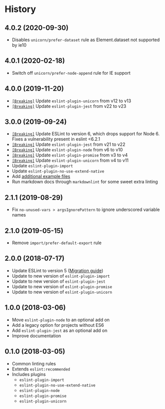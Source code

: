 # History

## 4.0.2 (2020-09-30)

* Disables `unicorn/prefer-dataset` rule as Element.dataset not supported by ie10


## 4.0.1 (2020-02-18)

* Switch off `unicorn/prefer-node-append` rule for IE support

## 4.0.0 (2019-11-20)

* [`[Breaking]`](https://github.com/sindresorhus/eslint-plugin-unicorn/releases) Update `eslint-plugin-unicorn` from v12 to v13
* [`[Breaking]`](https://github.com/jest-community/eslint-plugin-jest/releases/tag/v23.0.0) Update `eslint-plugin-jest` from v22 to v23

## 3.0.0 (2019-09-24)

* [`[Breaking]`](https://github.com/eslint/eslint/blob/master/docs/user-guide/migrating-to-6.0.0.md) Update ESLint to version 6, which drops support for Node 6. Fixes a vulnerability present in eslint <6.2.1
* [`[Breaking]`](https://github.com/jest-community/eslint-plugin-jest/releases/tag/v22.0.0) Update `eslint-plugin-jest` from v21 to v22
* [`[Breaking]`](https://github.com/mysticatea/eslint-plugin-node/releases) Update `eslint-plugin-node` from v6 to v10
* [`[Breaking]`](https://github.com/xjamundx/eslint-plugin-promise/blob/master/CHANGELOG.md#400) Update `eslint-plugin-promise` from v3 to v4
* [`[Breaking]`](https://github.com/sindresorhus/eslint-plugin-unicorn/releases) Update `eslint-plugin-unicorn` from v4 to v11
* Update `eslint-plugin-import`
* Update `eslint-plugin-no-use-extend-native`
* Add [additional example files](./examples)
* Run markdown docs through `markdownlint` for some sweet extra linting

## 2.1.1 (2019-08-29)

* Fix `no-unused-vars > argsIgnorePattern` to ignore underscored variable names

## 2.1.0 (2019-05-15)

* Remove `import/prefer-default-export` rule

## 2.0.0 (2018-07-17)

* Update ESLint to version 5 ([Migration guide](https://github.com/eslint/eslint/blob/master/docs/user-guide/migrating-to-5.0.0.md))
* Update to new version of `eslint-plugin-import`
* Update to new version of `eslint-plugin-jest`
* Update to new version of `eslint-plugin-promise`
* Update to new version of `eslint-plugin-unicorn`

## 1.0.0 (2018-03-06)

* Move `eslint-plugin-node` to an optional add on
* Add a legacy option for projects without ES6
* Add `eslint-plugin-jest` as an optional add on
* Improve documentation

## 0.1.0 (2018-03-05)

* Common linting rules
* Extends `eslint:recommended`
* Includes plugins
  * `eslint-plugin-import`
  * `eslint-plugin-no-use-extend-native`
  * `eslint-plugin-node`
  * `eslint-plugin-promise`
  * `eslint-plugin-unicorn`
